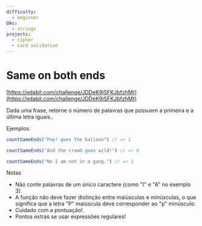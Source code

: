 ```yaml
---
difficulty:
  - beginner
OAs:
  - strings
projects:
  - cipher
  - card validation
---
```


# Same on both ends

[https://edabit.com/challenge/JDDeK9jSFKJbfzhMt](https://edabit.com/challenge/JDDeK9jSFKJbfzhMt)

Dada uma frase, retorne o número de palavras que possuem a primeira e a última
letra iguais..

Ejemplos:

```js
countSameEnds("Pop! goes the balloon") // => 1

countSameEnds("And the crowd goes wild!") // => 0

countSameEnds("No I am not in a gang.") // => 1
```

Notas

- Não conte palavras de um único caractere (como "I" e "A" no exemplo 3).
- A função não deve fazer distinção entre maiúsculas e minúsculas, o que
significa que a letra "P" maiúscula deve corresponder ao "p" minúsculo.
- Cuidado com a pontuação!.
- Pontos extras se usar expressões regulares!
